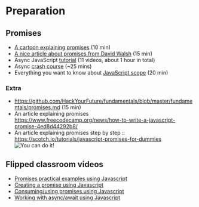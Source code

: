 # Preparation

## Promises

- [A cartoon explaining promises](https://fullstackjournal.wordpress.com/2018/07/06/the-promise-js-explained-i-burger-party/) (10 min)
- [A nice article about promises from David Walsh](https://davidwalsh.name/promises) (15 min)
- Async JavaScript [tutorial](https://www.youtube.com/playlist?list=PL4cUxeGkcC9jx2TTZk3IGWKSbtugYdrlu) (11 videos, about 1 hour in total)
- Async [crash course](https://www.youtube.com/watch?v=PoRJizFvM7s&t=1088s&ab_channel=TraversyMedia) (~25 mins)
- Everything you want to know about [JavaScript scope](https://toddmotto.com/everything-you-wanted-to-know-about-javascript-scope/) (20 min)

### Extra

- <https://github.com/HackYourFuture/fundamentals/blob/master/fundamentals/promises.md> (15 min)
- An article explaining promises <https://www.freecodecamp.org/news/how-to-write-a-javascript-promise-4ed8d44292b8/>
- An article explaining promises step by step :: <https://scotch.io/tutorials/javascript-promises-for-dummies>
  ![You can do it!](https://media.giphy.com/media/yoJC2K6rCzwNY2EngA/giphy.gif)

## Flipped classroom videos

- [Promises practical examples using Javascript](https://youtu.be/o_m4clbtzeI)
- [Creating a promise using Javascript](https://youtu.be/qapwmq5UA6Y)
- [Consuming/using promises using Javascript](https://youtu.be/G4YSi6VA2gw)
- [Working with async/await using Javascript](https://youtu.be/6Hq6AywZ7FY)

